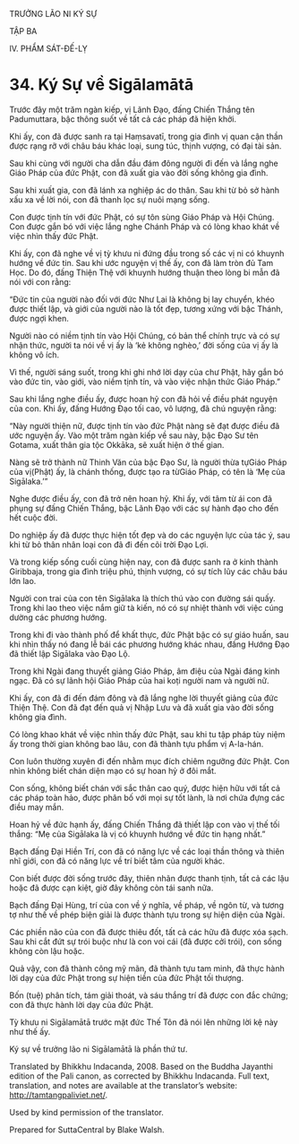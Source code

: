 TRƯỞNG LÃO NI KÝ SỰ

TẬP BA

IV. PHẨM SÁT-ĐẾ-LỴ

# 34\. Ký Sự về Sigālamātā

Trước đây một trăm ngàn kiếp, vị Lãnh Đạo, đấng Chiến Thắng tên Padumuttara, bậc thông suốt về tất cả các pháp đã hiện khởi.

Khi ấy, con đã được sanh ra tại Haṃsavatī, trong gia đình vị quan cận thần được rạng rỡ với châu báu khác loại, sung túc, thịnh vượng, có đại tài sản.

Sau khi cùng với người cha dẫn đầu đám đông người đi đến và lắng nghe Giáo Pháp của đức Phật, con đã xuất gia vào đời sống không gia đình.

Sau khi xuất gia, con đã lánh xa nghiệp ác do thân. Sau khi từ bỏ sở hành xấu xa về lời nói, con đã thanh lọc sự nuôi mạng sống.

Con được tịnh tín với đức Phật, có sự tôn sùng Giáo Pháp và Hội Chúng. Con được gắn bó với việc lắng nghe Chánh Pháp và có lòng khao khát về việc nhìn thấy đức Phật.

Khi ấy, con đã nghe về vị tỳ khưu ni đứng đầu trong số các vị ni có khuynh hướng về đức tin. Sau khi ước nguyện vị thế ấy, con đã làm tròn đủ Tam Học. Do đó, đấng Thiện Thệ với khuynh hướng thuận theo lòng bi mẫn đã nói với con rằng:

“Đức tin của người nào đối với đức Như Lai là không bị lay chuyển, khéo được thiết lập, và giới của người nào là tốt đẹp, tương xứng với bậc Thánh, được ngợi khen.

Người nào có niềm tịnh tín vào Hội Chúng, có bản thể chính trực và có sự nhận thức, người ta nói về vị ấy là ‘kẻ không nghèo,’ đời sống của vị ấy là không vô ích.

Vì thế, người sáng suốt, trong khi ghi nhớ lời dạy của chư Phật, hãy gắn bó vào đức tin, vào giới, vào niềm tịnh tín, và vào việc nhận thức Giáo Pháp.”

Sau khi lắng nghe điều ấy, được hoan hỷ con đã hỏi về điều phát nguyện của con. Khi ấy, đấng Hướng Đạo tối cao, vô lượng, đã chú nguyện rằng:

“Này người thiện nữ, được tịnh tín vào đức Phật nàng sẽ đạt được điều đã ước nguyện ấy. Vào một trăm ngàn kiếp về sau này, bậc Đạo Sư tên Gotama, xuất thân gia tộc Okkāka, sẽ xuất hiện ở thế gian.

Nàng sẽ trở thành nữ Thinh Văn của bậc Đạo Sư, là người thừa tựGiáo Pháp của vị(Phật) ấy, là chánh thống, được tạo ra từGiáo Pháp, có tên là ‘Mẹ của Sigālaka.’”

Nghe được điều ấy, con đã trở nên hoan hỷ. Khi ấy, với tâm từ ái con đã phụng sự đấng Chiến Thắng, bậc Lãnh Đạo với các sự hành đạo cho đến hết cuộc đời.

Do nghiệp ấy đã được thực hiện tốt đẹp và do các nguyện lực của tác ý, sau khi từ bỏ thân nhân loại con đã đi đến cõi trời Đạo Lợi.

Và trong kiếp sống cuối cùng hiện nay, con đã được sanh ra ở kinh thành Giribbaja, trong gia đình triệu phú, thịnh vượng, có sự tích lũy các châu báu lớn lao.

Người con trai của con tên Sigālaka là thích thú vào con đường sái quấy. Trong khi lao theo việc nắm giữ tà kiến, nó có sự nhiệt thành với việc cúng dường các phương hướng.

Trong khi đi vào thành phố để khất thực, đức Phật bậc có sự giáo huấn, sau khi nhìn thấy nó đang lễ bái các phương hướng khác nhau, đấng Hướng Đạo đã thiết lập Sigālaka vào Đạo Lộ.

Trong khi Ngài đang thuyết giảng Giáo Pháp, âm điệu của Ngài đáng kinh ngạc. Đã có sự lãnh hội Giáo Pháp của hai koṭi người nam và người nữ.

Khi ấy, con đã đi đến đám đông và đã lắng nghe lời thuyết giảng của đức Thiện Thệ. Con đã đạt đến quả vị Nhập Lưu và đã xuất gia vào đời sống không gia đình.

Có lòng khao khát về việc nhìn thấy đức Phật, sau khi tu tập pháp tùy niệm ấy trong thời gian không bao lâu, con đã thành tựu phẩm vị A-la-hán.

Con luôn thường xuyên đi đến nhằm mục đích chiêm ngưỡng đức Phật. Con nhìn không biết chán diện mạo có sự hoan hỷ ở đôi mắt.

Con sống, không biết chán với sắc thân cao quý, được hiện hữu với tất cả các pháp toàn hảo, được phân bố với mọi sự tốt lành, là nơi chứa đựng các điều may mắn.

Hoan hỷ về đức hạnh ấy, đấng Chiến Thắng đã thiết lập con vào vị thế tối thắng: “Mẹ của Sigālaka là vị có khuynh hướng về đức tin hạng nhất.”

Bạch đấng Đại Hiền Trí, con đã có năng lực về các loại thần thông và thiên nhĩ giới, con đã có năng lực về trí biết tâm của người khác.

Con biết được đời sống trước đây, thiên nhãn được thanh tịnh, tất cả các lậu hoặc đã được cạn kiệt, giờ đây không còn tái sanh nữa.

Bạch đấng Đại Hùng, trí của con về ý nghĩa, về pháp, về ngôn từ, và tương tợ như thế về phép biện giải là được thành tựu trong sự hiện diện của Ngài.

Các phiền não của con đã được thiêu đốt, tất cả các hữu đã được xóa sạch. Sau khi cắt đứt sự trói buộc như là con voi cái (đã được cởi trói), con sống không còn lậu hoặc.

Quả vậy, con đã thành công mỹ mãn, đã thành tựu tam minh, đã thực hành lời dạy của đức Phật trong sự hiện tiền của đức Phật tối thượng.

Bốn (tuệ) phân tích, tám giải thoát, và sáu thắng trí đã được con đắc chứng; con đã thực hành lời dạy của đức Phật.

Tỳ khưu ni Sigālamātā trước mặt đức Thế Tôn đã nói lên những lời kệ này như thế ấy.

Ký sự về trưởng lão ni Sigālamātā là phần thứ tư.

Translated by Bhikkhu Indacanda, 2008. Based on the Buddha Jayanthi edition of the Pali canon, as corrected by Bhikkhu Indacanda. Full text, translation, and notes are available at the translator’s website: http://tamtangpaliviet.net/.

Used by kind permission of the translator.

Prepared for SuttaCentral by Blake Walsh.